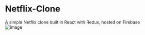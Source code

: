 # Netflix-Clone
A simple Netflix clone built in React with Redux, hosted on Firebase
![image](https://user-images.githubusercontent.com/75826179/139968138-6a0218bd-a20e-4aa4-81d2-0f8f814c7d5e.png)
